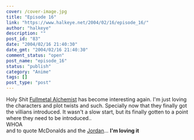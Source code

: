 ```yaml
---
cover: /cover-image.jpg
title: "Episode 16"
link: "https://www.halkeye.net/2004/02/16/episode_16/"
author: "halkeye"
description: ""
post_id: "83"
date: "2004/02/16 21:40:30"
date_gmt: "2004/02/16 21:40:30"
comment_status: "open"
post_name: "episode_16"
status: "publish"
category: "Anime"
tags: []
post_type: "post"
---
```


Holy Shit [Fullmetal Alchemist](http://www.animenfo.com/animetitle,1265,mybywf,fullmetal_alche.html) has become interesting again. I'm just loving the characters and plot twists and such. Specially now that they finally got the villians introduced. It wasn't a slow start, but its finally gotten to a point where they need to be introduced..  
WHOA   
and to quote McDonalds and the [Jordan](http://j0rd.ath.cx)... **I'm loving it**